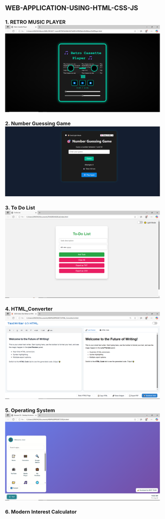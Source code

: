 ## WEB-APPLICATION-USING-HTML-CSS-JS 
### 1. RETRO MUSIC PLAYER ![Image Alt ](https://github.com/gguhanr/WEB-APPLICATION-USING-HTML-CSS-JS/blob/main/RETRO%20MUSIC%20PLAYER/Screenshot%20(78).png)
### 2. Number Guessing Game ![Image Alt ](https://github.com/gguhanr/WEB-APPLICATION-USING-HTML-CSS-JS/blob/913b765cfae0679d61500f95b0b2a9c111a285b3/Number%20Guessing%20Game/Screenshot%202025-07-02%20225148.png)
### 3. To Do List ![Image Alt ](https://github.com/gguhanr/WEB-APPLICATION-USING-HTML-CSS-JS/blob/main/To%20Do%20List/Screenshot%20(47).png)
### 4. HTML_Converter ![Image Alt ](https://github.com/gguhanr/WEB-APPLICATION-USING-HTML-CSS-JS/blob/main/HTML_Converter/Screenshot%20(75).png)
### 5. Operating System ![Image Alt ](https://github.com/gguhanr/WEB-APPLICATION-USING-HTML-CSS-JS/blob/main/OS/Screenshot%20(77).png)
### 6. Modern Interest Calculator
